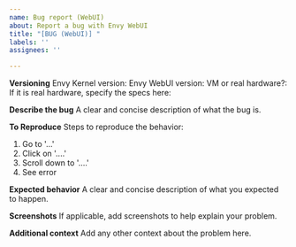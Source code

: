 ```yaml
---
name: Bug report (WebUI)
about: Report a bug with Envy WebUI
title: "[BUG (WebUI)] "
labels: ''
assignees: ''

---
```


**Versioning**
Envy Kernel version:
Envy WebUI version:
VM or real hardware?:
If it is real hardware, specify the specs here:

**Describe the bug**
A clear and concise description of what the bug is.

**To Reproduce**
Steps to reproduce the behavior:
1. Go to '...'
2. Click on '....'
3. Scroll down to '....'
4. See error

**Expected behavior**
A clear and concise description of what you expected to happen.

**Screenshots**
If applicable, add screenshots to help explain your problem.

**Additional context**
Add any other context about the problem here.